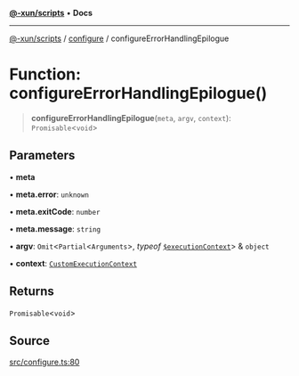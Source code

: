 [**@-xun/scripts**](../../README.md) • **Docs**

***

[@-xun/scripts](../../README.md) / [configure](../README.md) / configureErrorHandlingEpilogue

# Function: configureErrorHandlingEpilogue()

> **configureErrorHandlingEpilogue**(`meta`, `argv`, `context`): `Promisable`\<`void`\>

## Parameters

• **meta**

• **meta.error**: `unknown`

• **meta.exitCode**: `number`

• **meta.message**: `string`

• **argv**: `Omit`\<`Partial`\<`Arguments`\>, *typeof* [`$executionContext`](../variables/$executionContext.md)\> & `object`

• **context**: [`CustomExecutionContext`](../type-aliases/CustomExecutionContext.md)

## Returns

`Promisable`\<`void`\>

## Source

[src/configure.ts:80](https://github.com/Xunnamius/xscripts/blob/b453fa840778101fac1e5f79d0e006f610b3882e/src/configure.ts#L80)
